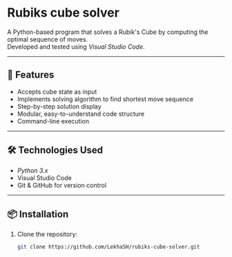 ﻿# Rubiks cube solver

A Python-based program that solves a Rubik's Cube by computing the optimal sequence of moves.  
Developed and tested using *Visual Studio Code*.

---

## 🚀 Features
- Accepts cube state as input
- Implements solving algorithm to find shortest move sequence
- Step-by-step solution display
- Modular, easy-to-understand code structure
- Command-line execution

---

## 🛠 Technologies Used
- *Python 3.x*
- Visual Studio Code
- Git & GitHub for version control

---

## 📦 Installation
1. Clone the repository:
   ```bash
   git clone https://github.com/LekhaSH/rubiks-cube-solver.git
